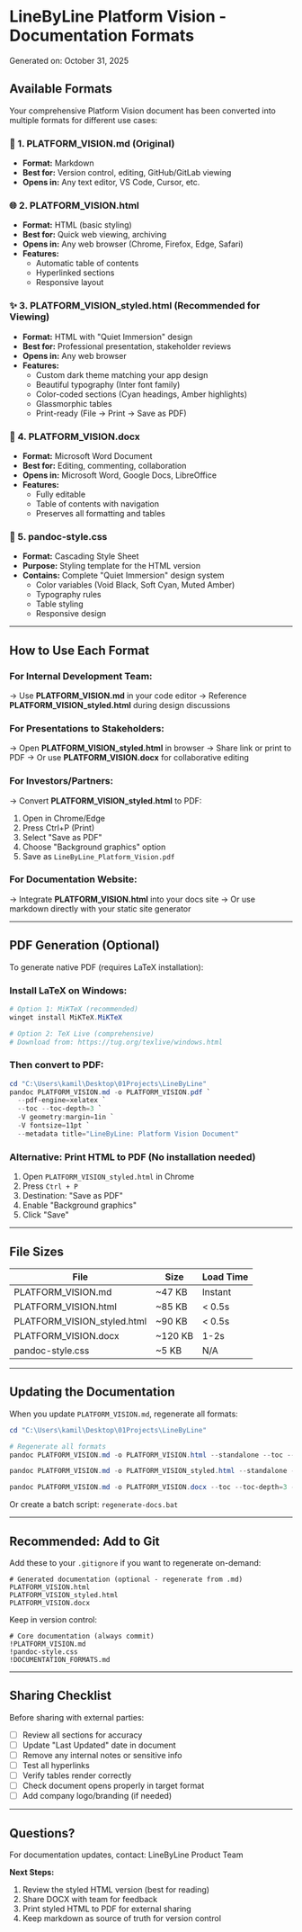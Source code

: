 # LineByLine Platform Vision - Documentation Formats

Generated on: October 31, 2025

## Available Formats

Your comprehensive Platform Vision document has been converted into multiple formats for different use cases:

### 📄 1. **PLATFORM_VISION.md** (Original)
- **Format:** Markdown
- **Best for:** Version control, editing, GitHub/GitLab viewing
- **Opens in:** Any text editor, VS Code, Cursor, etc.

### 🌐 2. **PLATFORM_VISION.html**
- **Format:** HTML (basic styling)
- **Best for:** Quick web viewing, archiving
- **Opens in:** Any web browser (Chrome, Firefox, Edge, Safari)
- **Features:**
  - Automatic table of contents
  - Hyperlinked sections
  - Responsive layout

### ✨ 3. **PLATFORM_VISION_styled.html** (Recommended for Viewing)
- **Format:** HTML with "Quiet Immersion" design
- **Best for:** Professional presentation, stakeholder reviews
- **Opens in:** Any web browser
- **Features:**
  - Custom dark theme matching your app design
  - Beautiful typography (Inter font family)
  - Color-coded sections (Cyan headings, Amber highlights)
  - Glassmorphic tables
  - Print-ready (File → Print → Save as PDF)

### 📝 4. **PLATFORM_VISION.docx**
- **Format:** Microsoft Word Document
- **Best for:** Editing, commenting, collaboration
- **Opens in:** Microsoft Word, Google Docs, LibreOffice
- **Features:**
  - Fully editable
  - Table of contents with navigation
  - Preserves all formatting and tables

### 🎨 5. **pandoc-style.css**
- **Format:** Cascading Style Sheet
- **Purpose:** Styling template for the HTML version
- **Contains:** Complete "Quiet Immersion" design system
  - Color variables (Void Black, Soft Cyan, Muted Amber)
  - Typography rules
  - Table styling
  - Responsive design

---

## How to Use Each Format

### For Internal Development Team:
→ Use **PLATFORM_VISION.md** in your code editor
→ Reference **PLATFORM_VISION_styled.html** during design discussions

### For Presentations to Stakeholders:
→ Open **PLATFORM_VISION_styled.html** in browser
→ Share link or print to PDF
→ Or use **PLATFORM_VISION.docx** for collaborative editing

### For Investors/Partners:
→ Convert **PLATFORM_VISION_styled.html** to PDF:
  1. Open in Chrome/Edge
  2. Press Ctrl+P (Print)
  3. Select "Save as PDF"
  4. Choose "Background graphics" option
  5. Save as `LineByLine_Platform_Vision.pdf`

### For Documentation Website:
→ Integrate **PLATFORM_VISION.html** into your docs site
→ Or use markdown directly with your static site generator

---

## PDF Generation (Optional)

To generate native PDF (requires LaTeX installation):

### Install LaTeX on Windows:
```powershell
# Option 1: MiKTeX (recommended)
winget install MiKTeX.MiKTeX

# Option 2: TeX Live (comprehensive)
# Download from: https://tug.org/texlive/windows.html
```

### Then convert to PDF:
```powershell
cd "C:\Users\kamil\Desktop\01Projects\LineByLine"
pandoc PLATFORM_VISION.md -o PLATFORM_VISION.pdf `
  --pdf-engine=xelatex `
  --toc --toc-depth=3 `
  -V geometry:margin=1in `
  -V fontsize=11pt `
  --metadata title="LineByLine: Platform Vision Document"
```

### Alternative: Print HTML to PDF (No installation needed)
1. Open `PLATFORM_VISION_styled.html` in Chrome
2. Press `Ctrl + P`
3. Destination: "Save as PDF"
4. Enable "Background graphics"
5. Click "Save"

---

## File Sizes

| File | Size | Load Time |
|------|------|-----------|
| PLATFORM_VISION.md | ~47 KB | Instant |
| PLATFORM_VISION.html | ~85 KB | < 0.5s |
| PLATFORM_VISION_styled.html | ~90 KB | < 0.5s |
| PLATFORM_VISION.docx | ~120 KB | 1-2s |
| pandoc-style.css | ~5 KB | N/A |

---

## Updating the Documentation

When you update `PLATFORM_VISION.md`, regenerate all formats:

```powershell
cd "C:\Users\kamil\Desktop\01Projects\LineByLine"

# Regenerate all formats
pandoc PLATFORM_VISION.md -o PLATFORM_VISION.html --standalone --toc --toc-depth=3 --metadata title="LineByLine: Platform Vision Document"

pandoc PLATFORM_VISION.md -o PLATFORM_VISION_styled.html --standalone --toc --toc-depth=3 --css=pandoc-style.css --metadata title="LineByLine: Platform Vision Document"

pandoc PLATFORM_VISION.md -o PLATFORM_VISION.docx --toc --toc-depth=3 --metadata title="LineByLine: Platform Vision Document"
```

Or create a batch script: `regenerate-docs.bat`

---

## Recommended: Add to Git

Add these to your `.gitignore` if you want to regenerate on-demand:
```gitignore
# Generated documentation (optional - regenerate from .md)
PLATFORM_VISION.html
PLATFORM_VISION_styled.html
PLATFORM_VISION.docx
```

Keep in version control:
```gitignore
# Core documentation (always commit)
!PLATFORM_VISION.md
!pandoc-style.css
!DOCUMENTATION_FORMATS.md
```

---

## Sharing Checklist

Before sharing with external parties:

- [ ] Review all sections for accuracy
- [ ] Update "Last Updated" date in document
- [ ] Remove any internal notes or sensitive info
- [ ] Test all hyperlinks
- [ ] Verify tables render correctly
- [ ] Check document opens properly in target format
- [ ] Add company logo/branding (if needed)

---

## Questions?

For documentation updates, contact: LineByLine Product Team

**Next Steps:**
1. Review the styled HTML version (best for reading)
2. Share DOCX with team for feedback
3. Print styled HTML to PDF for external sharing
4. Keep markdown as source of truth for version control

